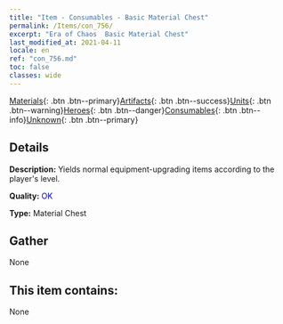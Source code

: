 ```yaml
---
title: "Item - Consumables - Basic Material Chest"
permalink: /Items/con_756/
excerpt: "Era of Chaos  Basic Material Chest"
last_modified_at: 2021-04-11
locale: en
ref: "con_756.md"
toc: false
classes: wide
---
```

 [Materials](/Items/){: .btn .btn--primary}[Artifacts](/Items/Artifacts/){: .btn .btn--success}[Units](/Items/Units/){: .btn .btn--warning}[Heroes](/Items/Heroes/){: .btn .btn--danger}[Consumables](/Items/Consumables/){: .btn .btn--info}[Unknown](/Items/Unknown/){: .btn .btn--primary}

## Details
 **Description:** Yields normal equipment-upgrading items according to the player's level.

 **Quality:** <span style="color: #0000CD">OK</span>

 **Type:** Material Chest

## Gather

  None

## This item contains:

  None

